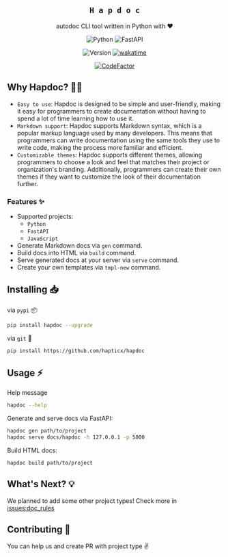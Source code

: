 <div align="center">

## `H a p d o c`
autodoc CLI tool written in Python with :heart:

![Python](https://img.shields.io/badge/Python%203.10-35497E?style=for-the-badge&logo=python&logoColor=FFF077)
![FastAPI](https://img.shields.io/badge/FastAPI-35497E?style=for-the-badge&logo=fastapi&logoColor=FFF077)

![Version](https://img.shields.io/pypi/v/hapdoc?label=hapdoc&style=for-the-badge)
[![wakatime](https://wakatime.com/badge/user/eaf11f95-5e2a-4b60-ae6a-38cd01ed317b/project/f4dc9f08-796d-42b1-9065-363e5a347ecf.svg?style=for-the-badge)](https://wakatime.com/badge/user/eaf11f95-5e2a-4b60-ae6a-38cd01ed317b/project/f4dc9f08-796d-42b1-9065-363e5a347ecf)

[![CodeFactor](https://www.codefactor.io/repository/github/hapticx/hapdoc/badge?style=for-the-badge)](https://www.codefactor.io/repository/github/hapticx/hapdoc)

</div>

## Why Hapdoc? 💁‍♀️
- `Easy to use`: Hapdoc is designed to be simple and user-friendly, making it easy for programmers to create documentation without having to spend a lot of time learning how to use it.
- `Markdown support`: Hapdoc supports Markdown syntax, which is a popular markup language used by many developers. This means that programmers can write documentation using the same tools they use to write code, making the process more familiar and efficient.
- `Customizable themes`: Hapdoc supports different themes, allowing programmers to choose a look and feel that matches their project or organization's branding. Additionally, programmers can create their own themes if they want to customize the look of their documentation further.

### Features :sparkles:
- Supported projects:
  - `Python`
  - `FastAPI`
  - `JavaScript`
- Generate Markdown docs via `gen` command.
- Build docs into HTML via `build` command.
- Serve generated docs at your server via `serve` command.
- Create your own templates via `tmpl-new` command.

## Installing 📥
via `pypi` 📦
```bash
pip install hapdoc --upgrade
```
via `git` 💾
```bash
pip install https://github.com/hapticx/hapdoc
```

## Usage ⚡
Help message
```bash
hapdoc --help
```
Generate and serve docs via FastAPI:
```bash
hapdoc gen path/to/project
hapdoc serve docs/hapdoc -h 127.0.0.1 -p 5000
```
Build HTML docs:
```bash
hapdoc build path/to/project
```

## What's Next? 💡
We planned to add some other project types! Check more in [issues:doc_rules](https://github.com/HapticX/hapdoc/labels/doc%20rules)

## Contributing :dizzy:
You can help us and create PR with project type ✌
